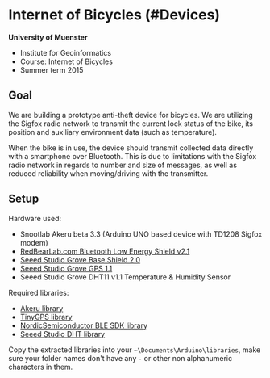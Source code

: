 # Internet of Bicycles (#Devices)

**University of Muenster**

* Institute for Geoinformatics
* Course: Internet of Bicycles
* Summer term 2015 

## Goal

We are building a prototype anti-theft device for bicycles. We are utilizing the Sigfox radio network to transmit the current lock status of the bike, its position and auxiliary environment data (such as temperature).

When the bike is in use, the device should transmit collected data directly with a smartphone over Bluetooth. This is due to limitations with the Sigfox radio network in regards to number and size of messages, as well as reduced reliability when moving/driving with the transmitter.

## Setup

Hardware used:
* Snootlab Akeru beta 3.3 (Arduino UNO based device with TD1208 Sigfox modem)
* [RedBearLab.com Bluetooth Low Energy Shield v2.1](http://redbearlab.com/bleshield/)
* [Seeed Studio Grove Base Shield 2.0](http://www.seeedstudio.com/wiki/Grove_-_Base_shield_v2)
* [Seeed Studio Grove GPS 1.1](http://www.seeedstudio.com/wiki/Grove_-_GPS)
* Seeed Studio Grove DHT11 v1.1 Temperature & Humidity Sensor

Required libraries:
* [Akeru library](http://snoot.it/akerulib)
* [TinyGPS library](https://github.com/mikalhart/TinyGPS/releases)
* [NordicSemiconductor BLE SDK library](https://github.com/NordicSemiconductor/ble-sdk-arduino)
* [Seeed Studio DHT library](https://github.com/Seeed-Studio/Grove_Temperature_And_Humidity_Sensor)

Copy the extracted libraries into your ```~\Documents\Arduino\libraries```, make sure your folder names don't have any ```-``` or other non alphanumeric characters in them.